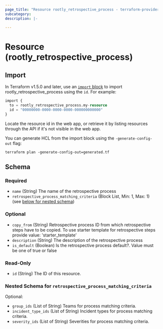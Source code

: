 ```yaml
---
page_title: "Resource rootly_retrospective_process - terraform-provider-rootly"
subcategory:
description: |-
    
---
```


# Resource (rootly_retrospective_process)





## Import

In Terraform v1.5.0 and later, use an [`import` block](https://developer.hashicorp.com/terraform/language/import) to import rootly_retrospective_process using the `id`. For example:

```terraform
import {
  to = rootly_retrospective_process.my-resource
  id = "00000000-0000-0000-0000-000000000000"
}
```

Locate the resource id in the web app, or retrieve it by listing resources through the API if it's not visible in the web app.

You can generate HCL from the import block using the `-generate-config-out` flag:

```console
terraform plan -generate-config-out=generated.tf
```

<!-- schema generated by tfplugindocs -->
## Schema

### Required

- `name` (String) The name of the retrospective process
- `retrospective_process_matching_criteria` (Block List, Min: 1, Max: 1) (see [below for nested schema](#nestedblock--retrospective_process_matching_criteria))

### Optional

- `copy_from` (String) Retrospective process ID from which retrospective steps have to be copied. To use starter template for retrospective steps provide value: 'starter_template'
- `description` (String) The description of the retrospective process
- `is_default` (Boolean) Is the retrospective process default?. Value must be one of true or false

### Read-Only

- `id` (String) The ID of this resource.

<a id="nestedblock--retrospective_process_matching_criteria"></a>
### Nested Schema for `retrospective_process_matching_criteria`

Optional:

- `group_ids` (List of String) Teams for process matching criteria.
- `incident_type_ids` (List of String) Incident types for process matching criteria.
- `severity_ids` (List of String) Severities for process matching criteria.
